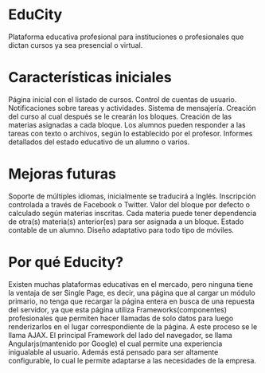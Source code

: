 EduCity
=======

Plataforma educativa profesional para instituciones o profesionales que dictan cursos ya sea presencial o virtual.


Características iniciales
=========================

Página inicial con el listado de cursos.
Control de cuentas de usuario.
Notificaciones sobre tareas y actividades.
Sistema de mensajería.
Creación del curso al cual después se le crearán los bloques.
Creación de las materias asignadas a cada bloque.
Los alumnos pueden responder a las tareas con texto o archivos, según lo establecido por el profesor.
Informes detallados del estado educativo de un alumno o varios.



Mejoras futuras
===============

Soporte de múltiples idiomas, inicialmente se traducirá a Inglés.
Inscripción controlada a través de Facebook o Twitter.
Valor del bloque por defecto o calculado según materias inscritas.
Cada materia puede tener dependencia de otra(s) materia(s) anterior(es) para ser asignada a un bloque.
Estado contable de un alumno.
Diseño adaptativo para todo tipo de móviles.


Por qué Educity?
================

Existen muchas plataformas educativas en el mercado, pero ninguna tiene la ventaja de ser Single Page, es decir,
una página que al cargar un módulo primario, no tenga que recargar la página entera en busca de una repuesta 
del servidor, ya que esta página utiliza Frameworks(componentes) profesionales que permiten hacer llamadas de solo 
datos para luego renderizarlos en el lugar correspondiente de la página. A este proceso se le llama AJAX.
El principal Framework del lado del navegador, se llama Angularjs(mantenido por Google) el cual permite una 
experiencia inigualable al usuario.
Además está pensado para ser altamente configurable, lo cual le permite adaptarse a las necesidades de la empresa.